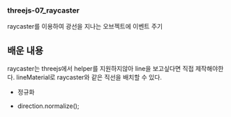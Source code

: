 ### threejs-07_raycaster

raycaster를 이용하여 광선을 지나는 오브젝트에 이벤트 주기

## 배운 내용
raycaster는 threejs에서 helper를 지원하지않아 line을 보고싶다면 직접 제작해야한다.
lineMaterial로 raycaster와 같은 직선을 배치할 수 있다.

* 정규화
 - direction.normalize();
